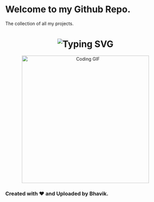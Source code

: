 ﻿# Welcome to my Github Repo.
The collection of all my projects.
<div align="center">
    <h1>
        <img src="https://readme-typing-svg.herokuapp.com?font=Fira+Code&size=40&duration=3000&pause=500&color=33FF33&center=true&vCenter=true&width=600&lines=Hey+there..+I'm+[Your+Name]!;Welcome+to+my+GitHub+Profile;Passionate+Developer+%7C+Open+Source+Enthusiast" alt="Typing SVG"/>
    </h1>
    <img src="https://media.giphy.com/media/v1.Y2lkPTc5MGI3NjExMzM1MjI0ODRjMzQ2N2Y2ZmEyMGI3Y2VkZjRiYTYyOTgwNzY3N2E3MiZlcD12MV9pbnN0YWdyYW0/cIn5fTcjnKhStIeAef/giphy.gif" width="400" alt="Coding GIF">
</div>

<h3>Created with ❤️ and Uploaded by Bhavik.</h3>
